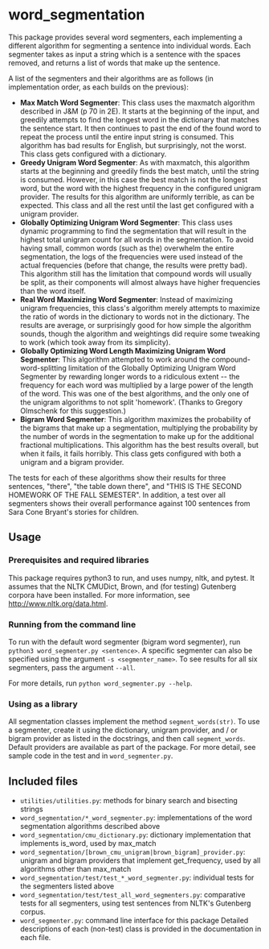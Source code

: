 # word_segmentation

This package provides several word segmenters, each implementing a different algorithm for segmenting a sentence into individual words.  Each segmenter takes as input a string which is a sentence with the spaces removed, and returns a list of words that make up the sentence.

A list of the segmenters and their algorithms are as follows (in implementation order, as each builds on the previous):
* **Max Match Word Segmenter**:  This class uses the maxmatch algorithm described in J&M (p 70 in 2E).  It starts at the beginning of the input, and greedily attempts to find the longest word in the dictionary that matches the sentence start.  It then continues to past the end of the found word to repeat the process until the entire input string is consumed.  This algorithm has bad results for English, but surprisingly, not the worst.  This class gets configured with a dictionary.
* **Greedy Unigram Word Segmenter**:  As with maxmatch, this algorithm starts at the beginning and greedily finds the best match, until the string is consumed.  However, in this case the best match is not the longest word, but the word with the highest frequency in the configured unigram provider.  The results for this algorithm are uniformly terrible, as can be expected.  This class and all the rest until the last get configured with a unigram provider.
* **Globally Optimizing Unigram Word Segmenter**:  This class uses dynamic programming to find the segmentation that will result in the highest total unigram count for all words in the segmentation.  To avoid having small, common words (such as the) overwhelm the entire segmentation, the logs of the frequencies were used instead of the actual frequencies (before that change, the results were pretty bad).  This algorithm still has the limitation that compound words will usually be split, as their components will almost always have higher frequencies than the word itself.
* **Real Word Maximizing Word Segmenter**:  Instead of maximizing unigram frequencies, this class's algorithm merely attempts to maximize the ratio of words in the dictionary to words not in the dictionary.  The results are average, or surprisingly good for how simple the algorithm sounds, though the algorithm and weightings did require some tweaking to work (which took away from its simplicity).
* **Globally Optimizing Word Length Maximizing Unigram Word Segmenter**: This algorithm attempted to work around the compound-word-splitting limitation of the Globally Optimizing Unigram Word Segmenter by rewarding longer words to a ridiculous extent -- the frequency for each word was multiplied by a large power of the length of the word.  This was one of the best algorithms, and the only one of the unigram algorithms to not split 'homework'.  (Thanks to Gregory Olmschenk for this suggestion.)
* **Bigram Word Segmenter**: This algorithm maximizes the probability of the bigrams that make up a segmentation, multiplying the probability by the number of words in the segmentation to make up for the additional fractional multiplications.  This algorithm has the best results overall, but when it fails, it fails horribly.  This class gets configured with both a unigram and a bigram provider.

The tests for each of these algorithms show their results for three sentences, "there", "the table down there", and "THIS IS THE SECOND HOMEWORK OF THE FALL SEMESTER".  In addition, a test over all segmenters shows their overall performance against 100 sentences from Sara Cone Bryant's stories for children.


## Usage
### Prerequisites and required libraries
This package requires python3 to run, and uses numpy, nltk, and pytest. It assumes that the NLTK CMUDict, Brown, and (for testing) Gutenberg corpora have been installed. For more information, see http://www.nltk.org/data.html.

### Running from the command line
To run with the default word segmenter (bigram word segmenter), run `python3 word_segmenter.py <sentence>`.  A specific segmenter can also be specified using the argument `-s <segmenter_name>`.  To see results for all six segmenters, pass the argument `--all`.

For more details, run `python word_segmenter.py --help`.

### Using as a library
All segmentation classes implement the method `segment_words(str)`.  To use a segmenter, create it using the dictionary, unigram provider, and / or bigram provider as listed in the docstrings, and then call `segment_words`.  Default providers are available as part of the package.  For more detail, see sample code in the test and in `word_segmenter.py`. 


## Included files
* `utilities/utilities.py`: methods for binary search and bisecting strings
* `word_segmentation/*_word_segmenter.py`: implementations of the word segmentation algorithms described above
* `word_segmentation/cmu_dictionary.py`: dictionary implementation that implements is_word, used by max_match
* `word_segmentation/[brown_cmu_unigram|brown_bigram]_provider.py`: unigram and bigram providers that implement get_frequency, used by all algorithms other than max_match
* `word_segmentation/test/test_*_word_segmenter.py`: individual tests for the segmenters listed above
* `word_segmentation/test/test_all_word_segmenters.py`: comparative tests for all segmenters, using test sentences from NLTK's Gutenberg corpus.
* `word_segmenter.py`: command line interface for this package
Detailed descriptions of each (non-test) class is provided in the documentation in each file.
